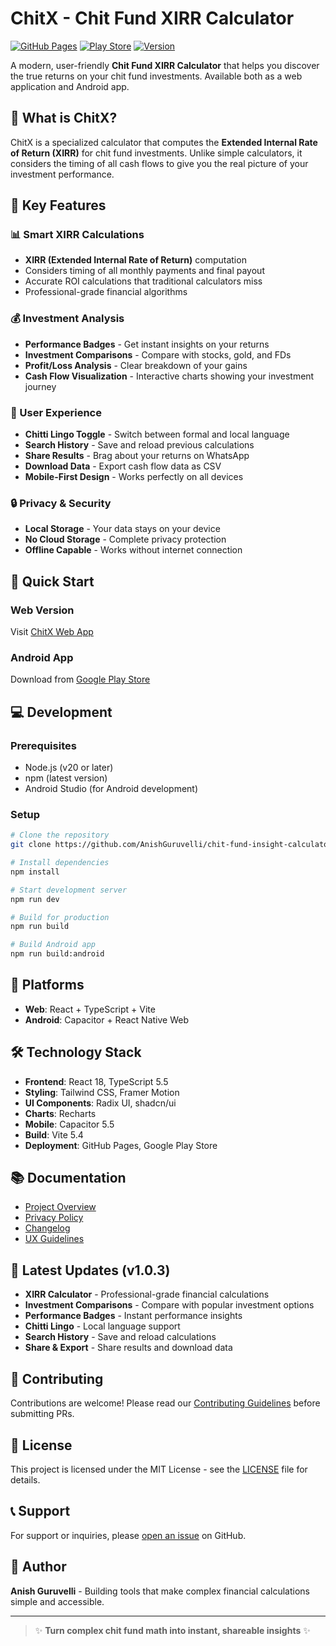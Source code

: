 # ChitX - Chit Fund XIRR Calculator

[![GitHub Pages](https://img.shields.io/badge/Web-GitHub%20Pages-blue)](https://anishguruvelli.github.io/chit-fund-insight-calculator/)
[![Play Store](https://img.shields.io/badge/Android-Play%20Store-green)](https://play.google.com/store/apps)
[![Version](https://img.shields.io/badge/version-1.0.3-purple)](https://github.com/AnishGuruvelli/chit-fund-insight-calculator/releases)

A modern, user-friendly **Chit Fund XIRR Calculator** that helps you discover the true returns on your chit fund investments. Available both as a web application and Android app.

## 🌟 What is ChitX?

ChitX is a specialized calculator that computes the **Extended Internal Rate of Return (XIRR)** for chit fund investments. Unlike simple calculators, it considers the timing of all cash flows to give you the real picture of your investment performance.

## 🚀 Key Features

### 📊 Smart XIRR Calculations
- **XIRR (Extended Internal Rate of Return)** computation
- Considers timing of all monthly payments and final payout
- Accurate ROI calculations that traditional calculators miss
- Professional-grade financial algorithms

### 💰 Investment Analysis
- **Performance Badges** - Get instant insights on your returns
- **Investment Comparisons** - Compare with stocks, gold, and FDs
- **Profit/Loss Analysis** - Clear breakdown of your gains
- **Cash Flow Visualization** - Interactive charts showing your investment journey

### 🎯 User Experience
- **Chitti Lingo Toggle** - Switch between formal and local language
- **Search History** - Save and reload previous calculations
- **Share Results** - Brag about your returns on WhatsApp
- **Download Data** - Export cash flow data as CSV
- **Mobile-First Design** - Works perfectly on all devices

### 🔒 Privacy & Security
- **Local Storage** - Your data stays on your device
- **No Cloud Storage** - Complete privacy protection
- **Offline Capable** - Works without internet connection

## 🚀 Quick Start

### Web Version
Visit [ChitX Web App](https://anishguruvelli.github.io/chit-fund-insight-calculator/)

### Android App
Download from [Google Play Store](https://play.google.com/store/apps)

## 💻 Development

### Prerequisites
- Node.js (v20 or later)
- npm (latest version)
- Android Studio (for Android development)

### Setup
```bash
# Clone the repository
git clone https://github.com/AnishGuruvelli/chit-fund-insight-calculator.git

# Install dependencies
npm install

# Start development server
npm run dev

# Build for production
npm run build

# Build Android app
npm run build:android
```

## 📱 Platforms
- **Web**: React + TypeScript + Vite
- **Android**: Capacitor + React Native Web

## 🛠️ Technology Stack
- **Frontend**: React 18, TypeScript 5.5
- **Styling**: Tailwind CSS, Framer Motion
- **UI Components**: Radix UI, shadcn/ui
- **Charts**: Recharts
- **Mobile**: Capacitor 5.5
- **Build**: Vite 5.4
- **Deployment**: GitHub Pages, Google Play Store

## 📚 Documentation
- [Project Overview](docs/OVERVIEW.md)
- [Privacy Policy](docs/privacy-policy.md)
- [Changelog](docs/CHANGELOG.md)
- [UX Guidelines](docs/UX_GUIDELINES.md)

## 🔄 Latest Updates (v1.0.3)
- **XIRR Calculator** - Professional-grade financial calculations
- **Investment Comparisons** - Compare with popular investment options
- **Performance Badges** - Instant performance insights
- **Chitti Lingo** - Local language support
- **Search History** - Save and reload calculations
- **Share & Export** - Share results and download data

## 🤝 Contributing
Contributions are welcome! Please read our [Contributing Guidelines](CONTRIBUTING.md) before submitting PRs.

## 📄 License
This project is licensed under the MIT License - see the [LICENSE](LICENSE) file for details.

## 📞 Support
For support or inquiries, please [open an issue](https://github.com/AnishGuruvelli/chit-fund-insight-calculator/issues) on GitHub.

## 👤 Author

**Anish Guruvelli** - Building tools that make complex financial calculations simple and accessible.

---

> ✨ **Turn complex chit fund math into instant, shareable insights** ✨

